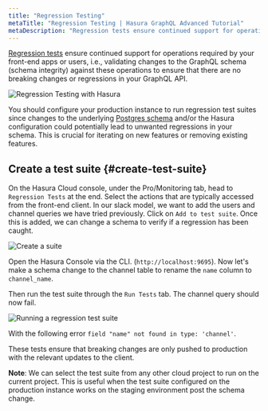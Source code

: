 ```yaml
---
title: "Regression Testing"
metaTitle: "Regression Testing | Hasura GraphQL Advanced Tutorial"
metaDescription: "Regression tests ensure continued support for operations required by your front-end apps or users."
---
```


[Regression tests](https://hasura.io/docs/latest/deployment/hasura-cloud/regression-tests/) ensure continued support for operations required by your front-end apps or users, i.e., validating changes to the GraphQL schema (schema integrity) against these operations to ensure that there are no breaking changes or regressions in your GraphQL API.

![Regression Testing with Hasura](https://hasura.io/blog/content/images/2020/02/regression-testing-diagram-2.png)

You should configure your production instance to run regression test suites since changes to the underlying [Postgres schema](https://hasura.io/learn/database/postgresql/core-concepts/1-postgresql-schema/) and/or the Hasura configuration could potentially lead to unwanted regressions in your schema. This is crucial for iterating on new features or removing existing features.

## Create a test suite {#create-test-suite}

On the Hasura Cloud console, under the Pro/Monitoring tab, head to `Regression Tests` at the end. Select the actions that are typically accessed from the front-end client. In our slack model, we want to add the users and channel queries we have tried previously. Click on `Add to test suite`. Once this is added, we can change a schema to verify if a regression has been caught.

![Create a suite](https://graphql-engine-cdn.hasura.io/learn-hasura/assets/graphql-hasura-advanced/regression-test-suite.png)

Open the Hasura Console via the CLI. (`http://localhost:9695`). Now let's make a schema change to the channel table to rename the `name` column to `channel_name`.

Then run the test suite through the `Run Tests` tab. The channel query should now fail.

![Running a regression test suite](https://graphql-engine-cdn.hasura.io/learn-hasura/assets/graphql-hasura-advanced/regression-test-run.png)

With the following error `field "name" not found in type: 'channel'`.

These tests ensure that breaking changes are only pushed to production with the relevant updates to the client.

**Note**: We can select the test suite from any other cloud project to run on the current project. This is useful when the test suite configured on the production instance works on the staging environment post the schema change.
